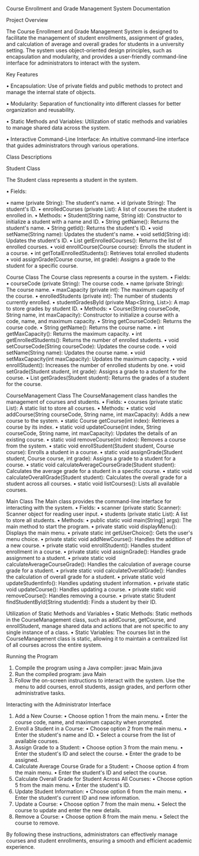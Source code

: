 Course Enrollment and Grade Management System Documentation

Project Overview

The Course Enrollment and Grade Management System is designed to facilitate the management of student enrollments, assignment of grades, and calculation of average and overall grades for students in a university setting. The system uses object-oriented design principles, such as encapsulation and modularity, and provides a user-friendly command-line interface for administrators to interact with the system.

Key Features

•	Encapsulation: Use of private fields and public methods to protect and manage the internal state of objects.

•	Modularity: Separation of functionality into different classes for better organization and reusability.

•	Static Methods and Variables: Utilization of static methods and variables to manage shared data across the system.

•	Interactive Command-Line Interface: An intuitive command-line interface that guides administrators through various operations.

Class Descriptions

Student Class

The Student class represents a student in the system.

•	Fields:

•	name (private String): The student's name.
•	id (private String): The student's ID.
•	enrolledCourses (private List<Course>): A list of courses the student is enrolled in.
•	Methods:
•	Student(String name, String id): Constructor to initialize a student with a name and ID.
•	String getName(): Returns the student's name.
•	String getId(): Returns the student's ID.
•	void setName(String name): Updates the student's name.
•	void setId(String id): Updates the student's ID.
•	List<Course> getEnrolledCourses(): Returns the list of enrolled courses.
•	void enrollCourse(Course course): Enrolls the student in a course.
•	int getTotalEnrolledStudents(): Retrieves total enrolled students
•	void assignGrade(Course course, int grade): Assigns a grade to the student for a specific course.

Course Class
The Course class represents a course in the system.
•	Fields:
•	courseCode (private String): The course code.
•	name (private String): The course name.
•	maxCapacity (private int): The maximum capacity of the course.
•	enrolledStudents (private int): The number of students currently enrolled.
•	studentGradesById (private Map<String, List<Integer>>): A map to store grades by student ID.
•	Methods:
•	Course(String courseCode, String name, int maxCapacity): Constructor to initialize a course with a code, name, and maximum capacity.
•	String getCourseCode(): Returns the course code.
•	String getName(): Returns the course name.
•	int getMaxCapacity(): Returns the maximum capacity.
•	int getEnrolledStudents(): Returns the number of enrolled students.
•	void setCourseCode(String courseCode): Updates the course code.
•	void setName(String name): Updates the course name.
•	void setMaxCapacity(int maxCapacity): Updates the maximum capacity.
•	void enrollStudent(): Increases the number of enrolled students by one.
•	void setGrade(Student student, int grade): Assigns a grade to a student for the course.
•	List<Integer> getGrades(Student student): Returns the grades of a student for the course.

CourseManagement Class
The CourseManagement class handles the management of courses and students.
•	Fields:
•	courses (private static List<Course>): A static list to store all courses.
•	Methods:
•	static void addCourse(String courseCode, String name, int maxCapacity): Adds a new course to the system.
•	static Course getCourse(int index): Retrieves a course by its index.
•	static void updateCourse(int index, String courseCode, String name, int maxCapacity): Updates the details of an existing course.
•	static void removeCourse(int index): Removes a course from the system.
•	static void enrollStudent(Student student, Course course): Enrolls a student in a course.
•	static void assignGrade(Student student, Course course, int grade): Assigns a grade to a student for a course.
•	static void calculateAverageCourseGrade(Student student): Calculates the average grade for a student in a specific course.
•	static void calculateOverallGrade(Student student): Calculates the overall grade for a student across all courses.
•	static void listCourses(): Lists all available courses.

Main Class
The Main class provides the command-line interface for interacting with the system.
•	Fields:
•	scanner (private static Scanner): Scanner object for reading user input.
•	students (private static List<Student>): A list to store all students.
•	Methods:
•	public static void main(String[] args): The main method to start the program.
•	private static void displayMenu(): Displays the main menu.
•	private static int getUserChoice(): Gets the user's menu choice.
•	private static void addNewCourse(): Handles the addition of a new course.
•	private static void enrollStudent(): Handles student enrollment in a course.
•	private static void assignGrade(): Handles grade assignment to a student.
•	private static void calculateAverageCourseGrade(): Handles the calculation of average course grade for a student.
•	private static void calculateOverallGrade(): Handles the calculation of overall grade for a student.
•	private static void updateStudentInfo(): Handles updating student information.
•	private static void updateCourse(): Handles updating a course.
•	private static void removeCourse(): Handles removing a course.
•	private static Student findStudentById(String studentId): Finds a student by their ID.

Utilization of Static Methods and Variables
•	Static Methods: Static methods in the CourseManagement class, such as addCourse, getCourse, and enrollStudent, manage shared data and actions that are not specific to any single instance of a class.
•	Static Variables: The courses list in the CourseManagement class is static, allowing it to maintain a centralized list of all courses across the entire system.

Running the Program
1.	Compile the program using a Java compiler:
javac Main.java 
2.	Run the compiled program:
java Main 
3.	Follow the on-screen instructions to interact with the system. Use the menu to add courses, enroll students, assign grades, and perform other administrative tasks.

Interacting with the Administrator Interface
1.	Add a New Course:
•	Choose option 1 from the main menu.
•	Enter the course code, name, and maximum capacity when prompted.
2.	Enroll a Student in a Course:
•	Choose option 2 from the main menu.
•	Enter the student's name and ID.
•	Select a course from the list of available courses.
3.	Assign Grade to a Student:
•	Choose option 3 from the main menu.
•	Enter the student's ID and select the course.
•	Enter the grade to be assigned.
4.	Calculate Average Course Grade for a Student:
•	Choose option 4 from the main menu.
•	Enter the student's ID and select the course.
5.	Calculate Overall Grade for Student Across All Courses:
•	Choose option 5 from the main menu.
•	Enter the student's ID.
6.	Update Student Information:
•	Choose option 6 from the main menu.
•	Enter the student's current ID and new information.
7.	Update a Course:
•	Choose option 7 from the main menu.
•	Select the course to update and enter the new details.
8.	Remove a Course:
•	Choose option 8 from the main menu.
•	Select the course to remove.

By following these instructions, administrators can effectively manage courses and student enrollments, ensuring a smooth and efficient academic experience.

